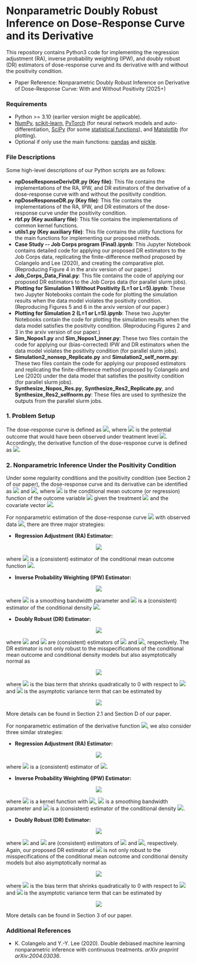 # Nonparametric Doubly Robust Inference on Dose-Response Curve and its Derivative
This repository contains Python3 code for implementing the regression adjustment (RA), inverse probability weighting (IPW), and doubly robust (DR) estimators of dose-response curve and its derivative with and without the positivity condition.

- Paper Reference: Nonparametric Doubly Robust Inference on Derivative of Dose-Response Curve: With and Without Positivity (2025+)

### Requirements

- Python >= 3.10 (earlier version might be applicable).
- [NumPy](http://www.numpy.org/), [scikit-learn](https://scikit-learn.org/stable/), [PyTorch](https://pytorch.org/) (for neural network models and auto-differentiation, [SciPy](https://www.scipy.org/) (for some [statistical functions](https://docs.scipy.org/doc/scipy/reference/stats.html)), and [Matplotlib](https://matplotlib.org/) (for plotting).
- Optional if only use the main functions: [pandas](https://pandas.pydata.org/) and [pickle](https://docs.python.org/3/library/pickle.html).

### File Descriptions

Some high-level descriptions of our Python scripts are as follows:

- **npDoseResponseDerivDR.py (Key file)**: This file contains the implementations of the RA, IPW, and DR estimators of the derivative of a dose-response curve with and without the positivity condition.
- **npDoseResponseDR.py (Key file)**: This file contains the implementations of the RA, IPW, and DR estimators of the dose-response curve under the positivity condition.
- **rbf.py (Key auxiliary file)**: This file contains the implementations of common kernel functions.
- **utils1.py (Key auxiliary file)**: This file contains the utility functions for the main functions for implementing our proposed methods.
- **Case Study -- Job Corps program (Final).ipynb**: This Jupyter Notebook contains detailed code for applying our proposed DR estimators to the Job Corps data, replicating the finite-difference method proposed by Colangelo and Lee (2020), and creating the comparative plot. (Reproducing Figure 4 in the arxiv version of our paper.)
- **Job_Corps_Data_Final.py**: This file contains the code of applying our proposed DR estimators to the Job Corps data (for parallel slurm jobs).
- **Plotting for Simulation 1 Without Positivity (L=1 or L=5).ipynb**: These two Jupyter Notebooks contain the code for plotting the simulation results when the data model violates the positivity condition. (Reproducing Figures 5 and 6 in the arxiv version of our paper.)
- **Plotting for Simulation 2 (L=1 or L=5).ipynb**: These two Jupyter Notebooks contain the code for plotting the simulation results when the data model satisfies the positivity condition. (Reproducing Figures 2 and 3 in the arxiv version of our paper.)
- **Sim_Nopos1.py** and **Sim_Nopos1_inner.py**: These two files contain the code for applying our (bias-corrected) IPW and DR estimators when the data model violates the positivity condition (for parallel slurm jobs).
- **Simulation2_nonsep_Replicate.py** and **Simulation2_self_norm.py**: These two files contain the code for applying our proposed estimators and replicating the finite-difference method proposed by Colangelo and Lee (2020) under the data model that satisfies the positivity condition (for parallel slurm jobs).
- **Synthesize_Nopos_Res.py**, **Synthesize_Res2_Replicate.py**, and **Synthesize_Res2_selfnorm.py**: These files are used to synthesize the outputs from the parallel slurm jobs.


### 1. Problem Setup
The dose-response curve is defined as <img src="https://latex.codecogs.com/svg.latex?&space;t\mapsto\,m(t)=\mathbb{E}\left[Y(t)\right]"/>, where <img src="https://latex.codecogs.com/svg.latex?&space;Y(t)"/> is the potential outcome that would have been observed under treatment level <img src="https://latex.codecogs.com/svg.latex?&space;T=t"/>. Accordingly, the derivative function of the dose-response curve is defined as <img src="https://latex.codecogs.com/svg.latex?&space;t\mapsto\theta(t)=\frac{d}{dt}\mathbb{E}\left[Y(t)\right]"/>.

### 2. Nonparametric Inference Under the Positivity Condition

Under some regularity conditions and the positivity condition (see Section 2 of our paper), the dose-response curve and its derivative can be identified as <img src="https://latex.codecogs.com/svg.latex?&space;m(t)=\mathbb{E}\left[\mu(t,\mathbf{S})\right]"/> and <img src="https://latex.codecogs.com/svg.latex?&space;\theta(t)=\mathbb{E}\left[\frac{\partial}{\partial\,t}\mu(t,\mathbf{S})\right]"/>, where <img src="https://latex.codecogs.com/svg.latex?&space;\mu(t,\mathbf{s})=\mathbb{E}\left(Y|T=t,\mathbf{S}=\mathbf{s}\right)"/> is the conditional mean outcome (or regression) function of the outcome variable <img src="https://latex.codecogs.com/svg.latex?&space;Y\in\mathcal{Y}\subset\mathbb{R}"/> given the treatment <img src="https://latex.codecogs.com/svg.latex?&space;T=t\in\mathcal{T}\subset\mathbb{R}"/> and the covariate vector <img src="https://latex.codecogs.com/svg.latex?&space;\mathbf{S}=\mathbf{s}\in\mathcal{S}\subset\mathbb{R}^d"/>.

For nonparametric estimation of the dose-response curve <img src="https://latex.codecogs.com/svg.latex?&space;t\mapsto\,m(t)=\mathbb{E}\left[Y(t)\right]"/> with observed data <img src="https://latex.codecogs.com/svg.latex?&space;\left\{(Y_i,T_i,\mathbf{S}_i)\right\}_{i=1}^n"/>, there are three major strategies:

* **Regression Adjustment (RA) Estimator:**
<p align="center">
<img src="https://latex.codecogs.com/svg.latex?\large&space;\widehat{m}_{\mathrm{RA}}(t)=\frac{1}{n}\sum_{i=1}^n\widehat{\mu}(t,\mathbf{S}_i),"/>
</p>

where <img src="https://latex.codecogs.com/svg.latex?&space;\widehat{\mu}(t,\mathbf{s})"/> is a (consistent) estimator of the conditional mean outcome function <img src="https://latex.codecogs.com/svg.latex?&space;\mu(t,\mathbf{s})"/>.

* **Inverse Probability Weighting (IPW) Estimator:**
<p align="center">
<img src="https://latex.codecogs.com/svg.latex?&space;\widehat{m}_{\mathrm{IPW}}(t)=\frac{1}{nh}\sum_{i=1}^n\frac{Y_i\cdot\,K\left(\frac{T_i-t}{h}\right)}{\widehat{p}_{T|\mathbf{S}}(T_i|\mathbf{S}_i)},"/>
</p>

where <img src="https://latex.codecogs.com/svg.latex?&space;h>0"/> is a smoothing bandwidth parameter and <img src="https://latex.codecogs.com/svg.latex?&space;\widehat{p}_{T|\mathbf{S}}(t|\mathbf{s})"/> is a (consistent) estimator of the conditional density <img src="https://latex.codecogs.com/svg.latex?&space;p_{T|\mathbf{S}}(t|\mathbf{s})"/>.

* **Doubly Robust (DR) Estimator:**
<p align="center">
<img src="https://latex.codecogs.com/svg.latex?&space;\widehat{m}_{\mathrm{DR}}(t)=\frac{1}{nh}\sum_{i=1}^n\left\{\frac{K\left(\frac{T_i-t}{h}\right)}{\widehat{p}_{T|\mathbf{S}}(T_i|\mathbf{S}_i)}\cdot\left[Y_i-\widehat{\mu}(t,\mathbf{S}_i)\right]+h\cdot\widehat{\mu}(t,\mathbf{S}_i)\right\},"/>
</p>

where <img src="https://latex.codecogs.com/svg.latex?&space;\widehat{\mu}(t,\mathbf{s})"/> and <img src="https://latex.codecogs.com/svg.latex?&space;\widehat{p}_{T|\mathbf{S}}(t|\mathbf{s})"/> are (consistent) estimators of <img src="https://latex.codecogs.com/svg.latex?&space;\mu(t,\mathbf{s})"/> and <img src="https://latex.codecogs.com/svg.latex?&space;p_{T|\mathbf{S}}(t|\mathbf{s})"/>, respectively. The DR estimator is not only robust to the misspecifications of the conditional mean outcome and conditional density models but also asymptotically normal as
<p align="center">
<img src="https://latex.codecogs.com/svg.latex?&space;\sqrt{nh}\left[\widehat{m}_{\mathrm{DR}}(t)-m(t)-h^2B_m(t)\right]\stackrel{d}{\to}\mathcal{N}\left(0,V_m(t)\right),"/>
</p>

where <img src="https://latex.codecogs.com/svg.latex?&space;h^2B_m(t)"/> is the bias term that shrinks quadratically to 0 with respect to <img src="https://latex.codecogs.com/svg.latex?&space;h>0"/> and <img src="https://latex.codecogs.com/svg.latex?&space;V_m(t)"/> is the asymptotic variance term that can be estimated by
<p align="center">
<img src="https://latex.codecogs.com/svg.latex?&space;\widehat{V}_m(t)=\frac{1}{n}\sum_{i=1}^n\left\{\frac{K\left(\frac{T_i-t}{h}\right)}{\sqrt{h}\cdot\widehat{p}_{T|\mathbf{S}}(T_i|\mathbf{S}_i)}\left[Y_i-\widehat{\mu}(t,\mathbf{S}_i)\right]+\sqrt{h}\left[\widehat{\mu}(t,\mathbf{S}_i)-\widehat{m}_{\mathrm{DR}}(t)\right]\right\}^2."/>
</p>

More details can be found in Section 2.1 and Section D of our paper.

For nonparametric estimation of the derivative function <img src="https://latex.codecogs.com/svg.latex?&space;t\mapsto\theta(t)=\frac{d}{dt}\mathbb{E}\left[Y(t)\right]"/>, we also consider three similar strategies:

* **Regression Adjustment (RA) Estimator:**
<p align="center">
<img src="https://latex.codecogs.com/svg.latex?\large&space;\widehat{\theta}_{\mathrm{RA}}(t)=\frac{1}{n}\sum_{i=1}^n\widehat{\beta}(t,\mathbf{S}_i),"/>
</p>

where <img src="https://latex.codecogs.com/svg.latex?&space;\widehat{\beta}(t,\mathbf{s})"/> is a (consistent) estimator of <img src="https://latex.codecogs.com/svg.latex?&space;\beta(t,\mathbf{s})=\frac{\partial}{\partial\,t}\mu(t,\mathbf{s})"/>.

* **Inverse Probability Weighting (IPW) Estimator:**
<p align="center">
<img src="https://latex.codecogs.com/svg.latex?&space;\widehat{\theta}_{\mathrm{IPW}}(t)=\frac{1}{nh^2}\sum_{i=1}^n\frac{Y_i\left(\frac{T_i-t}{h}\right)K\left(\frac{T_i-t}{h}\right)}{\kappa_2\cdot\widehat{p}_{T|\mathbf{S}}(T_i|\mathbf{S}_i)},"/>
</p>

where <img src="https://latex.codecogs.com/svg.latex?&space;K:\mathbb{R}\to[0,\infty)"/> is a kernel function with <img src="https://latex.codecogs.com/svg.latex?&space;\kappa_2=\int\,u^2K(u)\,du"/>, <img src="https://latex.codecogs.com/svg.latex?&space;h>0"/> is a smoothing bandwidth parameter and <img src="https://latex.codecogs.com/svg.latex?&space;\widehat{p}_{T|\mathbf{S}}(t|\mathbf{s})"/> is a (consistent) estimator of the conditional density <img src="https://latex.codecogs.com/svg.latex?&space;p_{T|\mathbf{S}}(t|\mathbf{s})"/>.


* **Doubly Robust (DR) Estimator:**
<p align="center">
<img src="https://latex.codecogs.com/svg.latex?&space;\widehat{\theta}_{\mathrm{DR}}(t)=\frac{1}{nh}\sum_{i=1}^n\left\{\frac{\left(\frac{T_i-t}{h}\right)K\left(\frac{T_i-t}{h}\right)}{h\cdot\kappa_2\cdot\widehat{p}_{T|\mathbf{S}}(T_i|\mathbf{S}_i)}\cdot\left[Y_i-\widehat{\mu}(t,\mathbf{S}_i)-\left(T_i-t\right)\widehat{\beta}(t,\mathbf{S}_i)\right]+h\cdot\widehat{\beta}(t,\mathbf{S}_i)\right\},"/>
</p>

where <img src="https://latex.codecogs.com/svg.latex?&space;\widehat{\mu}(t,\mathbf{s}),\,\widehat{\beta}(t,\mathbf{s})"/> and <img src="https://latex.codecogs.com/svg.latex?&space;\widehat{p}_{T|\mathbf{S}}(t|\mathbf{s})"/> are (consistent) estimators of <img src="https://latex.codecogs.com/svg.latex?&space;\mu(t,\mathbf{s}),\,\beta(t,\mathbf{s})"/> and <img src="https://latex.codecogs.com/svg.latex?&space;p_{T|\mathbf{S}}(t|\mathbf{s})"/>, respectively. Again, our proposed DR estimator of <img src="https://latex.codecogs.com/svg.latex?&space;\theta(t)"/> is not only robust to the misspecifications of the conditional mean outcome and conditional density models but also asymptotically normal as
<p align="center">
<img src="https://latex.codecogs.com/svg.latex?&space;\sqrt{nh}\left[\widehat{\theta}_{\mathrm{DR}}(t)-\theta(t)-h^2B_{\theta}(t)\right]\stackrel{d}{\to}\mathcal{N}\left(0,V_{\theta}(t)\right),"/>
</p>

where <img src="https://latex.codecogs.com/svg.latex?&space;h^2B_{\theta}(t)"/> is the bias term that shrinks quadratically to 0 with respect to <img src="https://latex.codecogs.com/svg.latex?&space;h>0"/> and <img src="https://latex.codecogs.com/svg.latex?&space;V_{\theta}(t)"/> is the asymptotic variance term that can be estimated by
<p align="center">
<img src="https://latex.codecogs.com/svg.latex?&space;\widehat{V}_{\theta}(t)=\frac{1}{n}\sum_{i=1}^n\left\{\frac{\left(\frac{T_i-t}{h}\right)K\left(\frac{T_i-t}{h}\right)}{\sqrt{h}\cdot\kappa_2\cdot\widehat{p}_{T|\mathbf{S}}(T_i|\mathbf{S}_i)}\left[Y_i-\widehat{\mu}(t,\mathbf{S}_i)-(T_i-t)\widehat{\beta}(t,\mathbf{S}_i)\right]+\sqrt{h^3}\cdot\left[\widehat{\beta}(t,\mathbf{S}_i)-\widehat{\theta}_{\mathrm{DR}}(t)\right]\right\}^2."/>
</p>

More details can be found in Section 3 of our paper.

### Additional References

- K. Colangelo and Y.-Y. Lee (2020). Double debiased machine learning nonparametric inference with continuous treatments. _arXiv preprint arXiv:2004.03036_.
